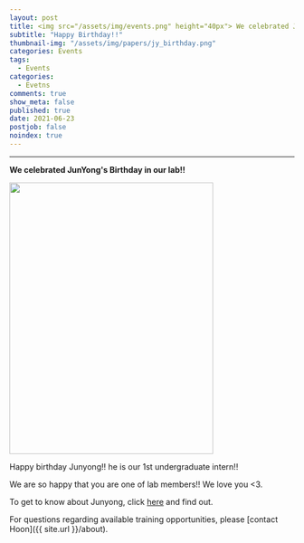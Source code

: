```yaml
---
layout: post
title: <img src="/assets/img/events.png" height="40px"> We celebrated JunYong's Birthday in our lab!!
subtitle: "Happy Birthday!!"
thumbnail-img: "/assets/img/papers/jy_birthday.png"
categories: Events
tags:
  - Events
categories:
  - Evetns
comments: true
show_meta: false
published: true
date: 2021-06-23
postjob: false
noindex: true
---
```


<hr>

**We celebrated JunYong's Birthday in our lab!!**

<img src="/assets/img/jy_birthday.png" height="480px" width="360px">

Happy birthday Junyong!! he is our 1st undergraduate intern!! 

We are so happy that you are one of lab members!! We love you <3. 

To get to know about Junyong, click [here](https://hoonbiolab.github.io/people/jy_ko/) and find out.   

<i class="fa fa-question-circle"></i> For questions regarding available training opportunities, please \[contact Hoon]({{ site.url }}/about).
